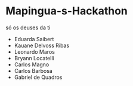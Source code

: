 # Mapingua-s-Hackathon
só os deuses da ti

- Eduarda Saibert
- Kauane Delvoss Ribas
- Leonardo Maros
- Bryann Locatelli
- Carlos Magno
- Carlos Barbosa
- Gabriel de Quadros
